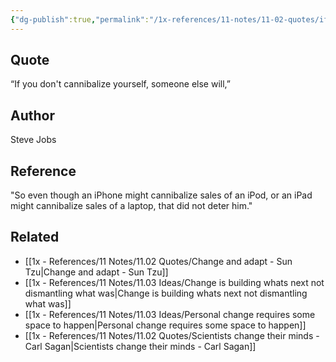```yaml
---
{"dg-publish":true,"permalink":"/1x-references/11-notes/11-02-quotes/if-you-don-t-cannibalize-yourself-someone-else-will-steve-jobs/","title":"If you don't cannibalize yourself, someone else will - Steve Jobs","created":"2024-05-31T07:45:32.076+03:00","updated":"2024-05-31T08:02:59.122+03:00"}
---
```



## Quote
 “If you don't cannibalize yourself, someone else will,” 

## Author
Steve Jobs

## Reference
"So even though an iPhone might cannibalize sales of an iPod, or an iPad might cannibalize sales of a laptop, that did not deter him."

## Related
- [[1x - References/11 Notes/11.02 Quotes/Change and adapt - Sun Tzu\|Change and adapt - Sun Tzu]]
- [[1x - References/11 Notes/11.03 Ideas/Change is building whats next not dismantling what was\|Change is building whats next not dismantling what was]]
- [[1x - References/11 Notes/11.03 Ideas/Personal change requires some space to happen\|Personal change requires some space to happen]]
- [[1x - References/11 Notes/11.02 Quotes/Scientists change their minds - Carl Sagan\|Scientists change their minds - Carl Sagan]]